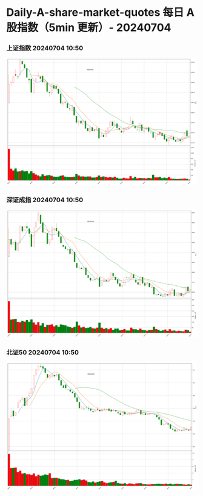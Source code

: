 
# Daily-A-share-market-quotes 每日 A 股指数（5min 更新）- 20240704

### 上证指数 20240704 10:50
![](./fig/2024/7/20240704-sh000001.png)

### 深证成指 20240704 10:50
![](./fig/2024/7/20240704-sz399001.png)

### 北证50 20240704 10:50
![](./fig/2024/7/20240704-bj899050.png)
